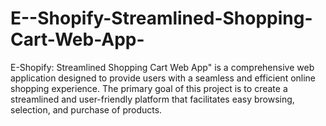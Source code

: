 # E--Shopify-Streamlined-Shopping-Cart-Web-App-
E-Shopify: Streamlined Shopping Cart Web App" is a comprehensive web application designed to provide users with a seamless and efficient online shopping experience. The primary goal of this project is to create a streamlined and user-friendly platform that facilitates easy browsing, selection, and purchase of products.
